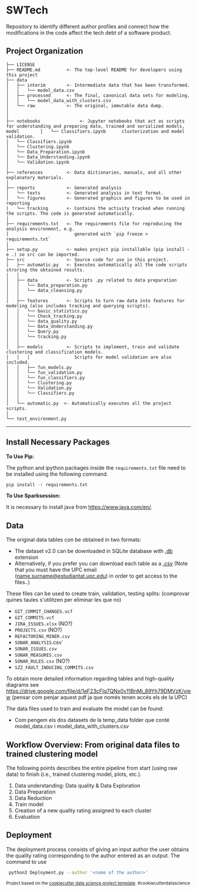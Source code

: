 SWTech
==============================
Repository to identify different author profiles and connect how the modifications in the code affect the tech debt of a software product.

Project Organization
------------

    ├── LICENSE
    ├── README.md          <- The top-level README for developers using this project
    ├── data
    │   ├── interim        <- Intermediate data that has been transformed.
    │   │   └── model_data.csv
    │   ├── processed      <- The final, canonical data sets for modeling.
    │   │   └── model_data_with_clusters.csv
    │   └── raw            <- The original, immutable data dump.
    │
    │
    ├── notebooks               <- Jupyter notebooks that act as scripts for understanding and preparing data, trained and serialized models, model        │   └── Classifiers.ipynb      clusterization and model validation.
    │   └── Classifiers.ipynb
    │   └── Clustering.ipynb
    │   └── Data_Preparation.ipynb
    │   └── Data_Understanding.ipynb
    │   └── Validation.ipynb
    │
    ├── references         <- Data dictionaries, manuals, and all other explanatory materials.
    │
    ├── reports            <- Generated analysis 
    │   └── texts          <- Generated analysis in text format.
    │   └── figures        <- Generated graphics and figures to be used in reporting
    |   └── tracking       <- Contains the activity tracked when running the scripts. The code is generated automatically.
    │
    ├── requirements.txt   <- The requirements file for reproducing the analysis environment, e.g.
    │                         generated with `pip freeze > requirements.txt`
    │
    ├── setup.py           <- makes project pip installable (pip install -e .) so src can be imported.
    ├── src                <- Source code for use in this project.
    |   ├── automatic.py   <- Executes automatically all the code scripts stroring the obtained results.
    │   │
    │   ├── data           <- Scripts .py related to data preparation 
    │   │   └── Data_preparation.py
    │   │   └── data_cleansing.py
    │   │
    │   ├── features       <- Scripts to turn raw data into features for modeling (also includes tracking and querying scripts).
    │   │   └── basic_statistics.py
    │   │   └── Check_tracking.py
    │   │   └── data_quality.py
    │   │   └── Data_Understanding.py
    │   │   └── Query.py
    │   │   └── tracking.py
    │   │
    │   ├── models         <- Scripts to implement, train and validate clustering and classification models. 
    │   │   │                 Scripts for model validation are also included.
    │   │   ├── fun_models.py
    │   │   └── fun_validation.py
    │   │   └── fun_classifiers.py
    │   │   └── Clustering.py
    │   │   └── Validation.py
    │   │   └── Classifiers.py
    │   │
    │   └── automatic.py  <- Automatically executes all the project scripts.
    │  
    └── test_environment.py 

--------

## Install Necessary Packages

__To Use Pip:__

The python and ipython packages inside the `requirements.txt` file need to be installed using the following command.

```bash
pip install -r requirements.txt
```

__To Use Sparksession:__

It is necessary to install java from https://www.java.com/en/.

## Data
The original data tables con be obtained in two formats:
* The dataset v2.0 can be downloaded in SQLite database with [.db](https://github.com/clowee/The-Technical-Debt-Dataset/releases/tag/2.0) extension
* Alternatively, if you prefer you can download each table as a [.csv](https://drive.google.com/file/d/1QykXNMT-5DMw9j9zVE5m3UJFyUEvQiIr/view?usp=sharing)
(Note that you must have the UPC email (name.surname@estudiantat.upc.edu) in order to get access to the files..) 

These files can be used to create train, validation, testing splits: (comprovar quines taules s'utilitzen per eliminar les que no)

* `GIT_COMMIT_CHANGES.vcf`
* `GIT_COMMITS.vcf`
* `JIRA_ISSUES.xlsx` (NO?)
* `PROJECTS.csv` (NO?)
* `REFACTORING_MINER.csv`
* `SONAR_ANALYSIS`.csv`
* `SONAR_ISSUES.csv`
* `SONAR_MEASURES.csv`
* `SONAR_RULES.csv` (NO?)
* `SZZ_FAULT_INDUCING_COMMITS.csv`

To obtain more detailed information regarding tables and high-quality diagrams see https://drive.google.com/file/d/1eF23cFIq7QNx0v11BnMi_89Yh79DMVzK/view
(pensar com penjar aquest pdf ja que només tenen accés els de la UPC)

The data files used to train and evaluate the model can be found:
* Com pengem els dos datasets de la temp_data folder que conté model_data.csv i model_data_with_clusters.csv

## Workflow Overview: From original data files to trained clustering model 

The following points describes the entire pipeline from start (using raw data) to finish (i.e., trained clustering model, plots, etc.).

1. Data understanding: Data quality & Data Exploration
2. Data Preparation
3. Data Reduction
4. Train model
5. Creation of a new quality rating assigned to each cluster
6. Evaluation

## Deployment
The deployment process consists of giving an input author the user obtains the quality rating corresponding to the author entered as an output.
The command to use

```bash
 python3 Deployment.py --author '<name of the author>'
 ```

<p><small>Project based on the <a target="_blank" href="https://drivendata.github.io/cookiecutter-data-science/">cookiecutter data science project template</a>. #cookiecutterdatascience</small></p>
